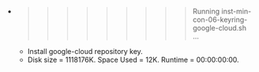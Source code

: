 * >>>>>>>>> Running inst-min-con-06-keyring-google-cloud.sh ...
  * Install google-cloud repository key.
  * Disk size = 1118176K. Space Used = 12K. Runtime = 00:00:00:00.
